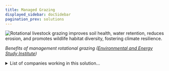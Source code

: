 ```yaml
---
title: Managed Grazing
displayed_sidebar: docSidebar
pagination_prev: solutions
---
```

![Rotational livestock grazing improves soil health, water retention, reduces erosion, and promotes wildlife habitat diversity, fostering climate resilience.](/../static/img/managed-grazing.png)

*Benefits of management rotational grazing ([Environmental and Energy Study Institute](https://www.eesi.org/articles/view/the-climate-and-economic-benefits-of-rotational-livestock-grazing))*

<details>
        <summary>List of companies working in this solution...</summary>
         <em>Note: this is an experimental AI feature. Accuracy and completeness are a work in progress</em>
        <div>
            <ul>
             
                <li><a href="https://missionbarns.com">Mission Barns</a></li>
            
            </ul>
        </div>
        </details>


:::company job openings
  #### [View open jobs in this Solution](https://climatebase.org/jobs?l=&q=&drawdown_solutions=Managed+Grazing)
:::

## Overview

In the past decade, managed grazing has made great strides in reversing climate change. Through the use of new technologies, managed grazing has been able to significantly reduce greenhouse gas emissions. One of the most important breakthrough technologies has been the development of grazing management software. This software has allowed ranchers to more accurately monitor and manage their grazing herds. As a result, ranchers have been able to reduce their herds’ impact on the environment and significantly reduce their carbon footprint.

Other important technologies that have been developed include GPS-based grazing management systems and remote sensing systems. These technologies have allowed ranchers to more accurately monitor their herds’ movements and grazing patterns. As a result, they have been able to reduce overgrazing and improve grazing management practices.

Some of the companies and organizations that have been at the forefront of developing and promoting managed grazing include the Environmental Defense Fund, the Natural Resources Conservation Service, and the Savory Institute.

## Progress Made

Over the last few years, there has been an increasing focus on developing managed grazing systems to help reverse climate change. A number of different technologies have been developed to help improve the efficiency of grazing systems and reduce greenhouse gas emissions.

One example of a breakthrough technology is the use of satellite-based remote sensing to help map and monitor grazing areas. This information can be used to better understand how grazing systems are interacting with the landscape and identify opportunities for improvement.

A number of companies and organizations have been working on developing and implementing managed grazing systems. Some of the leading organizations include the Savory Institute, the Global Roundtable for Sustainable Beef, and the Food and Agriculture Organization of the United Nations.

## Lessons Learned

In the development and implementation of Managed Grazing to reverse climate change, some key lessons that have been learned include the importance of grazing management, the need for proper grazing infrastructure, and the value of grazing animals as a carbon sink. However, there have also been some failures associated with the technology, including overgrazing and the depletion of soil carbon.

One of the successes of managed grazing has been the ability to improve soil health and water infiltration. This has been accomplished through the use of rotational grazing, in which animals are only allowed to graze in a particular area for a short period of time before being moved to another area. This allows the plants in the grazed area to recover and results in healthier soils. In addition, managed grazing can help to increase the amount of carbon in the soil.

However, there have also been some failures associated with managed grazing. One of the biggest problems has been overgrazing, in which animals are allowed to graze for too long and eat too much, leading to the depletion of soil carbon. Another problem has been the lack of proper grazing infrastructure, which has led to the depletion of water resources and the spread of invasive species.

## Challenges Ahead

The major challenge that remains in the development and implementation of Managed Grazing to reverse climate change is the lack of awareness and understanding of the potential benefits of this technology. There is a need to educate and engage key stakeholders, including policy makers, farmers, and the general public, on the benefits of managed grazing in order to overcome the obstacles to its widespread adoption. Additionally, further research is needed to quantify the carbon sequestration potential of managed grazing and to develop standardized protocols for its implementation.

Organizations such as the Savory Institute and the Grasslands Foundation are at the forefront of promoting managed grazing as a solution to climate change. The Savory Institute has developed the Holistic Management Framework, which provides a systematic approach to planning and managing grazing systems that mimics the natural ecosystem. The Grasslands Foundation is working to increase the adoption of managed grazing systems through education and training programs.

Studies have shown that managed grazing can increase soil carbon levels by up to 10%. In one study, managed grazing was found to increase soil organic matter by 0.7% per year over a 10-year period, while in another study, managed grazing increased soil organic matter by 1.3% per year over a 15-year period. These studies suggest that managed grazing has the potential to sequester a significant amount of carbon in the soil, which would help to offset greenhouse gas emissions and reverse climate change.

## Best Path Forward

The best path forward for the continued development and implementation of Managed Grazing to effectively mitigate the effects of climate change is to continue to support and fund research in this area so that the technology can be refined and improved. In addition, outreach and education efforts need to be scaled up so that more farmers and ranchers are aware of the benefits of Managed Grazing and are motivated to adopt these practices on their own land.

Some of the organizations that have been at the forefront of promoting Managed Grazing as a climate change mitigation strategy include the Environmental Defense Fund, the Natural Resources Conservation Service, and the Savory Institute. These organizations have helped to fund research on Managed Grazing, educate farmers and ranchers about the benefits of this practice, and provide technical assistance to those who want to implement it on their own land.

Progress has been made in recent years in terms of increasing the adoption of Managed Grazing practices. For example, the number of farmers and ranchers using managed grazing has increased from 2% in 2006 to 11% in 2016, according to the Environmental Protection Agency. In addition, a number of studies have shown that managed grazing can help to increase soil carbon sequestration, reduce greenhouse gas emissions, and improve water quality.